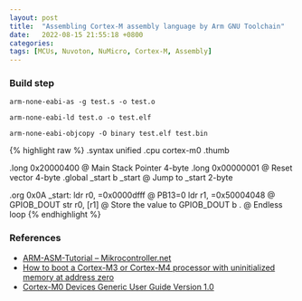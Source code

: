 ```yaml
---
layout: post
title:  "Assembling Cortex-M assembly language by Arm GNU Toolchain"
date:   2022-08-15 21:55:18 +0800
categories: 
tags: [MCUs, Nuvoton, NuMicro, Cortex-M, Assembly]
---
```

### Build step
`arm-none-eabi-as -g test.s -o test.o`

`arm-none-eabi-ld test.o -o test.elf`

`arm-none-eabi-objcopy -O binary test.elf test.bin`

{% highlight raw %}
.syntax unified
.cpu cortex-m0
.thumb

.long 0x20000400        @ Main Stack Pointer    4-byte
.long 0x00000001        @ Reset vector          4-byte
.global _start
b _start                @ Jump to _start        2-byte

.org 0x0A
_start:
ldr r0, =0x0000dfff     @ PB13=0
ldr r1, =0x50004048     @ GPIOB_DOUT
str r0, [r1]            @ Store the value to GPIOB_DOUT
b .                     @ Endless loop
{% endhighlight %}

### References
- [ARM-ASM-Tutorial – Mikrocontroller.net](https://www.mikrocontroller.net/articles/ARM-ASM-Tutorial)
- [How to boot a Cortex-M3 or Cortex-M4 processor with uninitialized memory at address zero](https://developer.arm.com/documentation/ka001146/latest)
- [Cortex-M0 Devices Generic User Guide Version 1.0](https://developer.arm.com/documentation/dui0497/a/)

